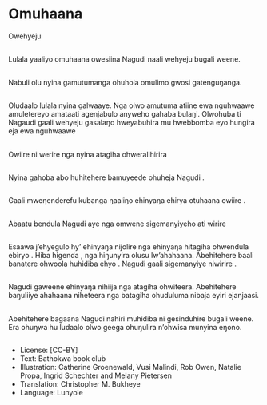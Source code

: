 # Omuhaana
Owehyeju

##
Lulala yaaliyo omuhaana
owesiina Nagudi naali wehyeju
bugali weene.


##
Nabuli olu nyina gamutumanga
ohuhola omulimo gwosi
gatenguŋanga.


##
Oludaalo lulala nyina galwaaye.
Nga olwo amutuma atiine ewa
nguhwaawe amuletereyo
amataati agenjabulo anyweho
gahaba bulaŋi.
Olwohuba ti Nagaudi gaali
wehyeju gasalaŋo hweyabuhira
mu hwebbomba eyo hungira eja
ewa nguhwaawe


##
Owiire ni werire nga nyina atagiha ohweralihirira


##
Nyina gahoba abo huhitehere bamuyeede ohuheja Nagudi .


##
Gaali mweŋenderefu kubanga
ŋaaliŋo ehinyaŋa ehirya
otuhaana owiire .


##
Abaatu bendula Nagudi aye nga
omwene sigemanyiyeho ati
wirire


##
Esaawa j’ehyegulo hy’ ehinyaŋa
nijolire nga ehinyaŋa hitagiha
ohwendula ebiryo . Hiba
higenda , nga hiŋunyira olusu
lw’ahahaana. Abehitehere baali
banatere ohwoola huhidiba
ehyo . Nagudi gaali
sigemanyiye niwirire .


##
Nagudi gaweene ehinyaŋa
nihiija nga atagiha ohwiteera.
Abehitehere baŋuliiye
ahahaana niheteera nga
batagiha ohuduluma nibaja eyiri
ejanjaasi.


##
Abehitehere bagaana Nagudi
nahiri muhidiba ni gesinduhire
bugali weene. Era ohuŋwa hu
ludaalo olwo geega ohuŋulira
n’ohwisa munyina eŋono.


##
* License: [CC-BY]
* Text: Bathokwa book club
* Illustration: Catherine Groenewald, Vusi Malindi, Rob
Owen, Natalie Propa, Ingrid Schechter and Melany
Pietersen
* Translation: Christopher M. Bukheye
* Language: Lunyole

